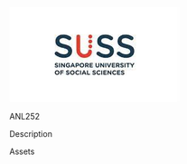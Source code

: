 ![SUSS Logo](https://github.com/GlenLYH/SUSS/blob/main/Assets/SUSS%20Logo.jpg)

ANL252

Description

Assets
